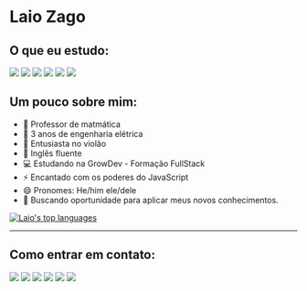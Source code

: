 # **Laio Zago**

## O que eu estudo:

<img src="https://img.shields.io/badge/HTML5-E34F26?style=for-the-badge&logo=html5&logoColor=white" />
<img src="https://img.shields.io/badge/CSS3-1572B6?style=for-the-badge&logo=css3&logoColor=white" />
<img src="https://img.shields.io/badge/JavaScript-F7DF1E?style=for-the-badge&logo=javascript&logoColor=black" />
<img src="https://img.shields.io/badge/React-20232A?style=for-the-badge&logo=react&logoColor=61DAFB" />
<img src="https://img.shields.io/badge/Bootstrap-563D7C?style=for-the-badge&logo=bootstrap&logoColor=white" />
<img src="https://img.shields.io/badge/Git-E34F26?style=for-the-badge&logo=git&logoColor=white" />


<br>

## Um pouco sobre mim:
- 📐 Professor de matmática
- 🔌 3 anos de engenharia elétrica
- 🎸 Entusiasta no violão
- 👅 Inglês fluente
- 💻 Estudando na GrowDev - Formação FullStack
- ⚡ Encantado com os poderes do JavaScript
- 😄 Pronomes: He/him ele/dele
- 👯 Buscando oportunidade para aplicar meus novos conhecimentos.



[![Laio's top languages](https://github-readme-stats.vercel.app/api/top-langs/?username=laiozago&theme=blue-green)](https://github.com/laiozago/github-readme-stats)

---
## Como entrar em contato:

<a href = "https://twitter.com/laiozago"><img src="https://img.shields.io/badge/Twitter-1DA1F2?style=for-the-badge&logo=twitter&logoColor=white
"></a>
<a href = "https://www.linkedin.com/in/laiozago/"><img src="https://img.shields.io/badge/LinkedIn-0077B5?style=for-the-badge&logo=linkedin&logoColor=white"></a>
<a href = "https://github.com/laiozago"><img src="https://img.shields.io/badge/GitHub-100000?style=for-the-badge&logo=github&logoColor=white"></a>
<a href = "https://wa.me/+5521999036284"><img src="https://img.shields.io/badge/WhatsApp-25D366?style=for-the-badge&logo=whatsapp&logoColor=white"></a>
<a href = "https://t.me/laiozago"><img src="https://img.shields.io/badge/Telegram-2CA5E0?style=for-the-badge&logo=telegram&logoColor=white"></a>
<a href="mailto: laiozago@gmail.com"><img src="https://img.shields.io/badge/Gmail-D14836?style=for-the-badge&logo=gmail&logoColor=white"></a>



